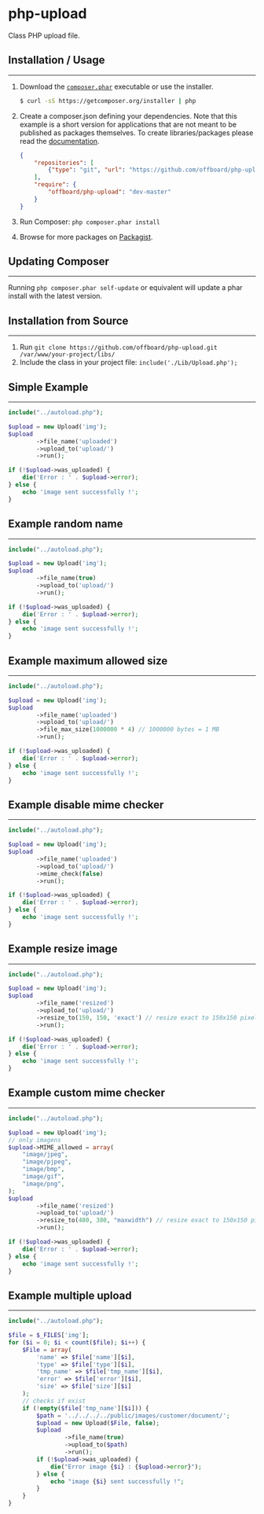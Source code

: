 php-upload
==========

Class PHP upload file.

## Installation / Usage
-----------------

1. Download the [`composer.phar`](https://getcomposer.org/composer.phar) executable or use the installer.

    ``` sh
    $ curl -sS https://getcomposer.org/installer | php
    ```
    
2. Create a composer.json defining your dependencies. Note that this example is
a short version for applications that are not meant to be published as packages
themselves. To create libraries/packages please read the
[documentation](http://getcomposer.org/doc/02-libraries.md).

    ``` json
    {
        "repositories": [
     	    {"type": "git", "url": "https://github.com/offboard/php-upload"}
        ], 
        "require": {  
            "offboard/php-upload": "dev-master"
        }
    }
    ```
3. Run Composer: `php composer.phar install`
4. Browse for more packages on [Packagist](https://packagist.org).

## Updating Composer
-----------------

Running `php composer.phar self-update` or equivalent will update a phar
install with the latest version.

## Installation from Source
------------------------

1. Run `git clone https://github.com/offboard/php-upload.git /var/www/your-project/libs/`
3. Include the class in your project file: `include('./Lib/Upload.php');`


## Simple Example
-----------------
```php
include("../autoload.php");

$upload = new Upload('img');
$upload
        ->file_name('uploaded')
        ->upload_to('upload/')
        ->run();

if (!$upload->was_uploaded) {
    die('Error : ' . $upload->error);
} else {
    echo 'image sent successfully !';
}
```

## Example random name 
-----------------
```php
include("../autoload.php");

$upload = new Upload('img');
$upload
        ->file_name(true)
        ->upload_to('upload/')
        ->run();

if (!$upload->was_uploaded) {
    die('Error : ' . $upload->error);
} else {
    echo 'image sent successfully !';
}
```

## Example maximum allowed size
-----------------
```php
include("../autoload.php");

$upload = new Upload('img');
$upload
        ->file_name('uploaded')
        ->upload_to('upload/')
        ->file_max_size(1000000 * 4) // 1000000 bytes = 1 MB
        ->run();

if (!$upload->was_uploaded) {
    die('Error : ' . $upload->error);
} else {
    echo 'image sent successfully !';
}
```

## Example disable mime checker
-----------------
```php
include("../autoload.php");

$upload = new Upload('img');
$upload
        ->file_name('uploaded')
        ->upload_to('upload/')
        ->mime_check(false)
        ->run();

if (!$upload->was_uploaded) {
    die('Error : ' . $upload->error);
} else {
    echo 'image sent successfully !';
}
```

## Example resize image
-----------------
```php
include("../autoload.php");

$upload = new Upload('img');
$upload
        ->file_name('resized')
        ->upload_to('upload/')
        ->resize_to(150, 150, 'exact') // resize exact to 150x150 pixels
        ->run();

if (!$upload->was_uploaded) {
    die('Error : ' . $upload->error);
} else {
    echo 'image sent successfully !';
}
```

## Example custom mime checker
-----------------
```php
include("../autoload.php");

$upload = new Upload('img');
// only imagens
$upload->MIME_allowed = array(
    "image/jpeg",
    "image/pjpeg",
    "image/bmp",
    "image/gif",
    "image/png",
);
$upload
        ->file_name('resized')
        ->upload_to('upload/')
        ->resize_to(480, 380, "maxwidth") // resize exact to 150x150 pixels
        ->run();

if (!$upload->was_uploaded) {
    die('Error : ' . $upload->error);
} else {
    echo 'image sent successfully !';
}
```

## Example multiple upload
-----------------
```php
include("../autoload.php");

$file = $_FILES['img'];
for ($i = 0; $i < count($file); $i++) {
    $File = array(
        'name' => $file['name'][$i],
        'type' => $file['type'][$i],
        'tmp_name' => $file['tmp_name'][$i],
        'error' => $file['error'][$i],
        'size' => $file['size'][$i]
    );
    // checks if exist
    if (!empty($file['tmp_name'][$i])) {
        $path = '../../../../public/images/customer/document/';
        $upload = new Upload($File, false);
        $upload
                ->file_name(true)
                ->upload_to($path)
                ->run();
        if (!$upload->was_uploaded) {
            die("Error image {$i} : {$upload->error}");
        } else {
            echo "image {$i} sent successfully !";
        }
    }
}
```
